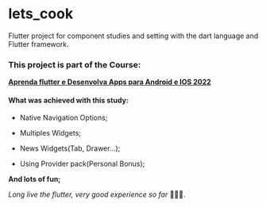 # lets_cook

Flutter project for component studies and setting with the dart language and Flutter framework.
### This project is part of the Course:
[**Aprenda flutter e Desenvolva Apps para Android e IOS 2022**](https://www.udemy.com/course/curso-flutter)


#### What was achieved with this study:
- Native Navigation Options;
- Multiples Widgets;
- News Widgets(Tab, Drawer...);

- Using Provider pack(Personal Bonus);

**And lots of fun;**

_Long live the flutter, very good experience so far_ 🙌🏽🥰.
